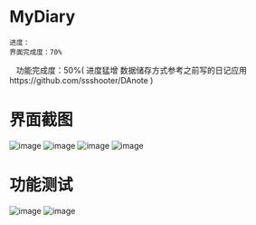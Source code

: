 # MyDiary
    进度：
    界面完成度：70%
    功能完成度：50%( 进度猛增 数据储存方式参考之前写的日记应用https://github.com/ssshooter/DAnote )
    
# 界面截图
![image](https://github.com/ssshooter/MyDiary/blob/master/Screenshots/01.png)
![image](https://github.com/ssshooter/MyDiary/blob/master/Screenshots/02.png)
![image](https://github.com/ssshooter/MyDiary/blob/master/Screenshots/03.png)
![image](https://github.com/ssshooter/MyDiary/blob/master/Screenshots/04.png)

# 功能测试
![image](https://github.com/ssshooter/MyDiary/blob/master/Screenshots/05.png)
![image](https://github.com/ssshooter/MyDiary/blob/master/Screenshots/06.png)
